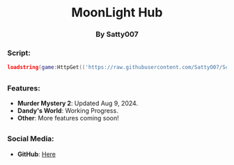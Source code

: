 <br clear="both">

<h1 align="center">MoonLight Hub</h1>

<h3 align="center">By Satty007</h3>

<h3 align="left">Script:</h3>

```lua
loadstring(game:HttpGet(('https://raw.githubusercontent.com/SattyO07/Scripts/main/Main.lua')))()
```
##

<h3 align="left">Features:</h3>

- **Murder Mystery 2**: Updated Aug 9, 2024.
- **Dandy's World**: Working Progress.
- **Other**: More features coming soon!

##

<h3 align="left">Social Media:</h3>

- **GitHub**: [Here](https://github.com/SattyO07)
